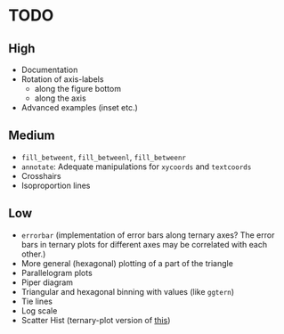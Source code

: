 # TODO

## High

- Documentation
- Rotation of axis-labels
    - along the figure bottom
    - along the axis
- Advanced examples (inset etc.)

## Medium

- `fill_betweent`, `fill_betweenl`, `fill_betweenr`
- `annotate`: Adequate manipulations for `xycoords` and `textcoords`
- Crosshairs
- Isoproportion lines

## Low

- `errorbar` (implementation of error bars along ternary axes? The error bars
in ternary plots for different axes may be correlated with each other.)
- More general (hexagonal) plotting of a part of the triangle
- Parallelogram plots
- Piper diagram
- Triangular and hexagonal binning with values (like `ggtern`)
- Tie lines
- Log scale
- Scatter Hist (ternary-plot version of [this](https://matplotlib.org/gallery/axes_grid1/scatter_hist_locatable_axes.html))